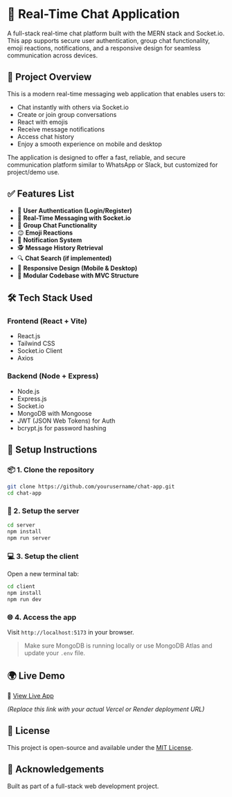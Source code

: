 # 💬 Real-Time Chat Application

A full-stack real-time chat platform built with the MERN stack and Socket.io. This app supports secure user authentication, group chat functionality, emoji reactions, notifications, and a responsive design for seamless communication across devices.

## 🚀 Project Overview

This is a modern real-time messaging web application that enables users to:

- Chat instantly with others via Socket.io
- Create or join group conversations
- React with emojis
- Receive message notifications
- Access chat history
- Enjoy a smooth experience on mobile and desktop

The application is designed to offer a fast, reliable, and secure communication platform similar to WhatsApp or Slack, but customized for project/demo use.

## ✅ Features List

- 🔐 **User Authentication (Login/Register)**
- 💬 **Real-Time Messaging with Socket.io**
- 👥 **Group Chat Functionality**
- 😊 **Emoji Reactions**
- 🔔 **Notification System**
- 🕵️ **Message History Retrieval**
- 🔍 **Chat Search (if implemented)**
- 📱 **Responsive Design (Mobile & Desktop)**
- 🧰 **Modular Codebase with MVC Structure**

## 🛠️ Tech Stack Used

### **Frontend** (React + Vite)

- React.js
- Tailwind CSS
- Socket.io Client
- Axios

### **Backend** (Node + Express)

- Node.js
- Express.js
- Socket.io
- MongoDB with Mongoose
- JWT (JSON Web Tokens) for Auth
- bcrypt.js for password hashing

## 🧪 Setup Instructions

### 📦 1. Clone the repository

```bash
git clone https://github.com/yourusername/chat-app.git
cd chat-app
```

### 🔧 2. Setup the server

```bash
cd server
npm install
npm run server
```

### 💻 3. Setup the client

Open a new terminal tab:

```bash
cd client
npm install
npm run dev
```

### 🌐 4. Access the app

Visit `http://localhost:5173` in your browser.

> Make sure MongoDB is running locally or use MongoDB Atlas and update your `.env` file.

## 🌍 Live Demo

🔗 [View Live App](https://chat-app-pi-brown.vercel.app/login)

_(Replace this link with your actual Vercel or Render deployment URL)_

## 📄 License

This project is open-source and available under the [MIT License](LICENSE).

## 🙌 Acknowledgements

Built as part of a full-stack web development project.
